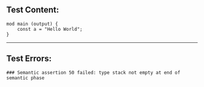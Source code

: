 
Test Content: 
-------------------------
```
mod main (output) { 
    const a = "Hello World";
}
```
------------------------

Test Errors:
-------------------------
```
### Semantic assertion 50 failed: type stack not empty at end of semantic phase
```
